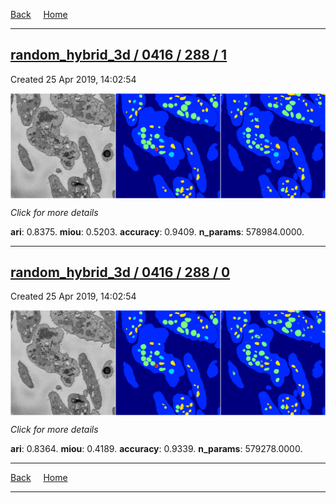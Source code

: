 
[Back](..)&nbsp;&nbsp;&nbsp;&nbsp;&nbsp;[Home](https://leapmanlab.github.io/snapshots)

---

<div class="summary"><a href="1"><h2>random_hybrid_3d / 0416 / 288 / 1</h2></a><p>Created 25 Apr 2019, 14:02:54
</p><a href="1"><img src="1/media/summary.png" align="center"></a><p>
<i>Click for more details</i>
</p></div>

**ari**: 0.8375. **miou**: 0.5203. **accuracy**: 0.9409. **n_params**: 578984.0000. 

---

<div class="summary"><a href="0"><h2>random_hybrid_3d / 0416 / 288 / 0</h2></a><p>Created 25 Apr 2019, 14:02:54
</p><a href="0"><img src="0/media/summary.png" align="center"></a><p>
<i>Click for more details</i>
</p></div>

**ari**: 0.8364. **miou**: 0.4189. **accuracy**: 0.9339. **n_params**: 579278.0000. 

---

[Back](..)&nbsp;&nbsp;&nbsp;&nbsp;&nbsp;[Home](https://leapmanlab.github.io/snapshots)

---
